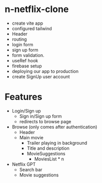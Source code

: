 # n-netflix-clone

- create vite app
- configured tailwind
- Header
- routing
- login form
- sign up form
- form validation.
- useRef hook
- firebase setup
- deploying our app to production
- create SignUp user account

# Features

- Login/Sign up
  - Sign in/Sign up form
  - redirects to browse page
- Browse (only comes after authentication)
  - Header
  - Main movie
    - Trailer playing in background
    - Title and description
    - MovieSuggestions
      - MoviesList \* n
- Netflix GPT
  - Search bar
  - Movie suggestions
